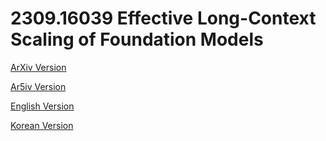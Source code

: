 # 2309.16039 Effective Long-Context Scaling of Foundation Models

[ArXiv Version](https://arxiv.org/abs/2309.16039)

[Ar5iv Version](https://ar5iv.org/abs/2309.16039)

[English Version](https://raw.githack.com/kh-kim/arxiv-translator/master/2309.16039/paper.en.html)

[Korean Version](https://raw.githack.com/kh-kim/arxiv-translator/master/2309.16039/paper.ko.html)